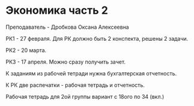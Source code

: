 # Экономика часть 2

Преподаватель - Дробкова Оксана Алексеевна

РК1 - 27 февраля.
Для РК должно быть 2 конспекта, решены 2 задачи.

РК2 - 20 марта.

РК3 - 17 апреля. Можно сразу получить зачет.

К заданиям из рабочей тетради нужна бухгалтерская отчетность. 

К РК две распечатки - рабочая тетрадь и отчетность.

Рабочая тетрадь для 2ой группы вариант с 18ого по 34 (вкл.)
